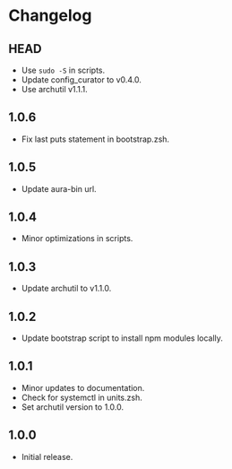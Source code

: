 # Changelog

## HEAD

- Use `sudo -S` in scripts.
- Update config_curator to v0.4.0.
- Use archutil v1.1.1.

## 1.0.6

- Fix last puts statement in bootstrap.zsh.

## 1.0.5

- Update aura-bin url.

## 1.0.4

- Minor optimizations in scripts.

## 1.0.3

- Update archutil to v1.1.0.

## 1.0.2

- Update bootstrap script to install npm modules locally.

## 1.0.1

- Minor updates to documentation.
- Check for systemctl in units.zsh.
- Set archutil version to 1.0.0.

## 1.0.0

- Initial release.
